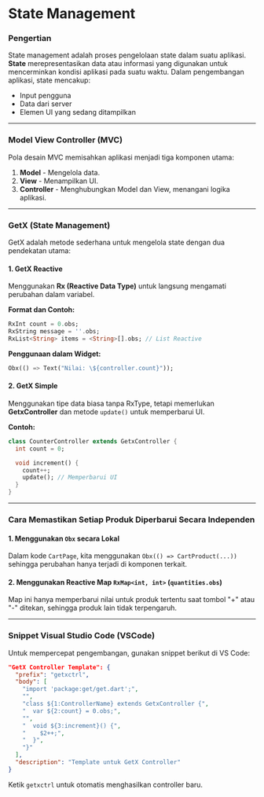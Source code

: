 # State Management

### Pengertian
State management adalah proses pengelolaan state dalam suatu aplikasi. **State** merepresentasikan data atau informasi yang digunakan untuk mencerminkan kondisi aplikasi pada suatu waktu. Dalam pengembangan aplikasi, state mencakup:
- Input pengguna
- Data dari server
- Elemen UI yang sedang ditampilkan
***

### Model View Controller (MVC)
Pola desain MVC memisahkan aplikasi menjadi tiga komponen utama:
1. **Model** - Mengelola data.
2. **View** - Menampilkan UI.
3. **Controller** - Menghubungkan Model dan View, menangani logika aplikasi.
***

### GetX (State Management)
GetX adalah metode sederhana untuk mengelola state dengan dua pendekatan utama:

#### 1. GetX Reactive
Menggunakan **Rx (Reactive Data Type)** untuk langsung mengamati perubahan dalam variabel.

**Format dan Contoh:**
```dart
RxInt count = 0.obs;
RxString message = ''.obs;
RxList<String> items = <String>[].obs; // List Reactive
```

**Penggunaan dalam Widget:**
```dart
Obx(() => Text("Nilai: \${controller.count}"));
```

#### 2. GetX Simple
Menggunakan tipe data biasa tanpa RxType, tetapi memerlukan **GetxController** dan metode `update()` untuk memperbarui UI.

**Contoh:**
```dart
class CounterController extends GetxController {
  int count = 0;

  void increment() {
    count++;
    update(); // Memperbarui UI
  }
}
```
***

### Cara Memastikan Setiap Produk Diperbarui Secara Independen
#### 1. Menggunakan `Obx` secara Lokal
Dalam kode `CartPage`, kita menggunakan `Obx(() => CartProduct(...))` sehingga perubahan hanya terjadi di komponen terkait.

#### 2. Menggunakan Reactive Map `RxMap<int, int>` (`quantities.obs`)
Map ini hanya memperbarui nilai untuk produk tertentu saat tombol "+" atau "-" ditekan, sehingga produk lain tidak terpengaruh.
***

### Snippet Visual Studio Code (VSCode)
Untuk mempercepat pengembangan, gunakan snippet berikut di VS Code:

```json
"GetX Controller Template": {
  "prefix": "getxctrl",
  "body": [
    "import 'package:get/get.dart';",
    "",
    "class ${1:ControllerName} extends GetxController {",
    "  var ${2:count} = 0.obs;",
    "",
    "  void ${3:increment}() {",
    "    $2++;",
    "  }",
    "}"
  ],
  "description": "Template untuk GetX Controller"
}
```

Ketik `getxctrl` untuk otomatis menghasilkan controller baru.


